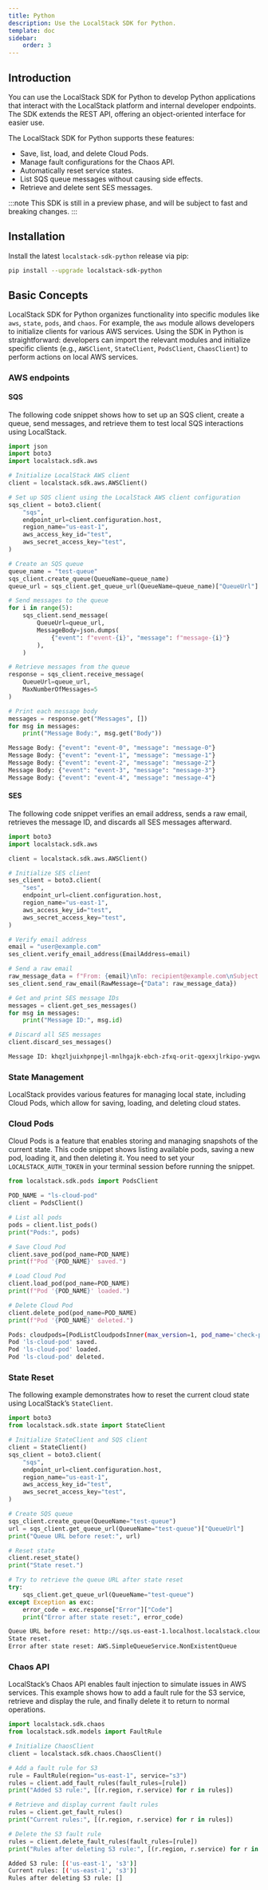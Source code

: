 ```yaml
---
title: Python
description: Use the LocalStack SDK for Python.
template: doc
sidebar:
    order: 3
---
```


## Introduction

You can use the LocalStack SDK for Python to develop Python applications that interact with the LocalStack platform and internal developer endpoints.
The SDK extends the REST API, offering an object-oriented interface for easier use.

The LocalStack SDK for Python supports these features:

- Save, list, load, and delete Cloud Pods.
- Manage fault configurations for the Chaos API.
- Automatically reset service states.
- List SQS queue messages without causing side effects.
- Retrieve and delete sent SES messages.

:::note
This SDK is still in a preview phase, and will be subject to fast and breaking changes.
:::

## Installation

Install the latest `localstack-sdk-python` release via pip:

```bash
pip install --upgrade localstack-sdk-python
```

## Basic Concepts

LocalStack SDK for Python organizes functionality into specific modules like `aws`, `state`, `pods`, and `chaos`.
For example, the `aws` module allows developers to initialize clients for various AWS services.
Using the SDK in Python is straightforward: developers can import the relevant modules and initialize specific clients (e.g., `AWSClient`, `StateClient`, `PodsClient`, `ChaosClient`) to perform actions on local AWS services.

### AWS endpoints

#### SQS

The following code snippet shows how to set up an SQS client, create a queue, send messages, and retrieve them to test local SQS interactions using LocalStack.

```python
import json
import boto3
import localstack.sdk.aws

# Initialize LocalStack AWS client
client = localstack.sdk.aws.AWSClient()

# Set up SQS client using the LocalStack AWS client configuration
sqs_client = boto3.client(
    "sqs",
    endpoint_url=client.configuration.host,
    region_name="us-east-1",
    aws_access_key_id="test",
    aws_secret_access_key="test",
)

# Create an SQS queue
queue_name = "test-queue"
sqs_client.create_queue(QueueName=queue_name)
queue_url = sqs_client.get_queue_url(QueueName=queue_name)["QueueUrl"]

# Send messages to the queue
for i in range(5):
    sqs_client.send_message(
        QueueUrl=queue_url,
        MessageBody=json.dumps(
            {"event": f"event-{i}", "message": f"message-{i}"}
        ),
    )

# Retrieve messages from the queue
response = sqs_client.receive_message(
    QueueUrl=queue_url,
    MaxNumberOfMessages=5
)

# Print each message body
messages = response.get("Messages", [])
for msg in messages:
    print("Message Body:", msg.get("Body"))
```



```bash
Message Body: {"event": "event-0", "message": "message-0"}
Message Body: {"event": "event-1", "message": "message-1"}
Message Body: {"event": "event-2", "message": "message-2"}
Message Body: {"event": "event-3", "message": "message-3"}
Message Body: {"event": "event-4", "message": "message-4"}
```

#### SES

The following code snippet verifies an email address, sends a raw email, retrieves the message ID, and discards all SES messages afterward.

```python
import boto3
import localstack.sdk.aws

client = localstack.sdk.aws.AWSClient()

# Initialize SES client
ses_client = boto3.client(
    "ses",
    endpoint_url=client.configuration.host,
    region_name="us-east-1",
    aws_access_key_id="test",
    aws_secret_access_key="test",
)

# Verify email address
email = "user@example.com"
ses_client.verify_email_address(EmailAddress=email)

# Send a raw email
raw_message_data = f"From: {email}\nTo: recipient@example.com\nSubject: test\n\nThis is the message body.\n\n"
ses_client.send_raw_email(RawMessage={"Data": raw_message_data})

# Get and print SES message IDs
messages = client.get_ses_messages()
for msg in messages:
    print("Message ID:", msg.id)

# Discard all SES messages
client.discard_ses_messages()
```



```bash
Message ID: khqzljuixhpnpejl-mnlhgajk-ebch-zfxq-orit-qgexxjlrkipo-ywgvwr
```

### State Management

LocalStack provides various features for managing local state, including Cloud Pods, which allow for saving, loading, and deleting cloud states.

### Cloud Pods

Cloud Pods is a feature that enables storing and managing snapshots of the current state.
This code snippet shows listing available pods, saving a new pod, loading it, and then deleting it.
You need to set your `LOCALSTACK_AUTH_TOKEN` in your terminal session before running the snippet.

```python
from localstack.sdk.pods import PodsClient

POD_NAME = "ls-cloud-pod"
client = PodsClient()

# List all pods
pods = client.list_pods()
print("Pods:", pods)

# Save Cloud Pod
client.save_pod(pod_name=POD_NAME)
print(f"Pod '{POD_NAME}' saved.")

# Load Cloud Pod
client.load_pod(pod_name=POD_NAME)
print(f"Pod '{POD_NAME}' loaded.")

# Delete Cloud Pod
client.delete_pod(pod_name=POD_NAME)
print(f"Pod '{POD_NAME}' deleted.")
```



```bash
Pods: cloudpods=[PodListCloudpodsInner(max_version=1, pod_name='check-pod', last_change=None)]
Pod 'ls-cloud-pod' saved.
Pod 'ls-cloud-pod' loaded.
Pod 'ls-cloud-pod' deleted.
```

### State Reset

The following example demonstrates how to reset the current cloud state using LocalStack’s `StateClient`.

```python
import boto3
from localstack.sdk.state import StateClient

# Initialize StateClient and SQS client
client = StateClient()
sqs_client = boto3.client(
    "sqs",
    endpoint_url=client.configuration.host,
    region_name="us-east-1",
    aws_access_key_id="test",
    aws_secret_access_key="test",
)

# Create SQS queue
sqs_client.create_queue(QueueName="test-queue")
url = sqs_client.get_queue_url(QueueName="test-queue")["QueueUrl"]
print("Queue URL before reset:", url)

# Reset state
client.reset_state()
print("State reset.")

# Try to retrieve the queue URL after state reset
try:
    sqs_client.get_queue_url(QueueName="test-queue")
except Exception as exc:
    error_code = exc.response["Error"]["Code"]
    print("Error after state reset:", error_code)
```



```bash
Queue URL before reset: http://sqs.us-east-1.localhost.localstack.cloud:4566/000000000000/test-queue
State reset.
Error after state reset: AWS.SimpleQueueService.NonExistentQueue
```

### Chaos API

LocalStack’s Chaos API enables fault injection to simulate issues in AWS services.
This example shows how to add a fault rule for the S3 service, retrieve and display the rule, and finally delete it to return to normal operations.

```python
import localstack.sdk.chaos
from localstack.sdk.models import FaultRule

# Initialize ChaosClient
client = localstack.sdk.chaos.ChaosClient()

# Add a fault rule for S3
rule = FaultRule(region="us-east-1", service="s3")
rules = client.add_fault_rules(fault_rules=[rule])
print("Added S3 rule:", [(r.region, r.service) for r in rules])

# Retrieve and display current fault rules
rules = client.get_fault_rules()
print("Current rules:", [(r.region, r.service) for r in rules])

# Delete the S3 fault rule
rules = client.delete_fault_rules(fault_rules=[rule])
print("Rules after deleting S3 rule:", [(r.region, r.service) for r in rules])
```



```bash
Added S3 rule: [('us-east-1', 's3')]
Current rules: [('us-east-1', 's3')]
Rules after deleting S3 rule: []
```